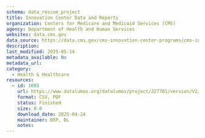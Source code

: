 ```yaml
---
schema: data_rescue_project 
title: Innovation Center Data and Reports
organization: Centers for Medicare and Medicaid Services (CMS)
agency: Department of Health and Human Services
websites: data.cms.gov
data_source: https://data.cms.gov/cms-innovation-center-programs/cms-innovation-models-overview/innovation-center-data-and-reports
description: 
last_modified: 2025-05-14
metadata_available: No
metadata_url: 
category:
  - Health & Healthcare 
resources:
  - id: 1003
    url: https://www.datalumos.org/datalumos/project/227781/version/V2/view
    format: CSV, PDF
    status: Finished
    size: 0.0
    download_date: 2025-04-24
    maintainer: DRP, DL
    notes: 
---
```

